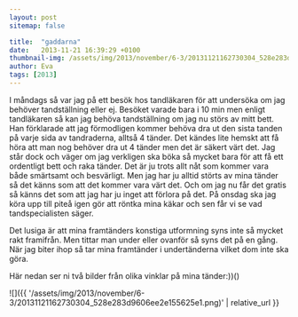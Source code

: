 ```yaml
---
layout: post
sitemap: false

title:  "gaddarna"
date:   2013-11-21 16:39:29 +0100
thumbnail-img: /assets/img/2013/november/6-3/20131121162730304_528e283d9606ee2e155625e1.png
author: Eva
tags: [2013]
---
```


I måndags så var jag på ett besök hos tandläkaren för att undersöka om jag behöver tandställning eller ej. Besöket varade bara i 10 min men enligt tandläkaren så kan jag behöva tandställning om jag nu störs av mitt bett. Han förklarade att jag förmodligen kommer behöva dra ut den sista tanden på varje sida av tandraderna, alltså 4 tänder. Det kändes lite hemskt att få höra att man nog behöver dra ut 4 tänder men det är säkert värt det. Jag står dock och väger om jag verkligen ska böka så mycket bara för att få ett ordentligt bett och raka tänder. Det är ju trots allt nåt som kommer vara både smärtsamt och besvärligt.  Men jag har ju alltid störts av mina tänder så det känns som att det kommer vara värt det. Och om jag nu får det gratis så känns det som att jag har ju inget att förlora på det. På onsdag ska jag köra upp till piteå igen gör att röntka mina käkar och sen får vi se vad tandspecialisten säger. 

Det lusiga är att mina framtänders konstiga utformning syns inte så mycket rakt framifrån.  Men tittar man under eller ovanför så syns det på en gång.  När jag biter ihop så tar mina framtänder i undertänderna vilket dom inte ska göra. 

Här nedan ser ni två bilder från olika vinklar på mina tänder:))()

![]({{ '/assets/img/2013/november/6-3/20131121162730304_528e283d9606ee2e155625e1.png)'  | relative_url }}

